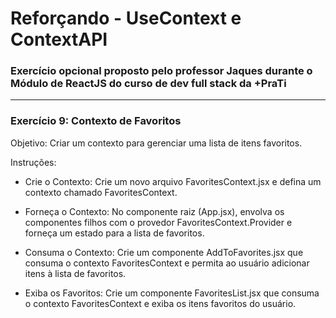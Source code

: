 <h1>Reforçando - UseContext e ContextAPI</h1>

### Exercício opcional proposto pelo professor Jaques durante o Módulo de ReactJS do curso de dev full stack da +PraTi

<hr/>

### Exercício 9: Contexto de Favoritos


Objetivo: Criar um contexto para gerenciar uma lista de itens favoritos.


Instruções:


- Crie o Contexto: Crie um novo arquivo FavoritesContext.jsx e defina um contexto chamado FavoritesContext.
- Forneça o Contexto: No componente raiz (App.jsx), envolva os componentes filhos com o provedor FavoritesContext.Provider e forneça um estado para a lista de favoritos.
- Consuma o Contexto: Crie um componente AddToFavorites.jsx que consuma o contexto FavoritesContext e permita ao usuário adicionar itens à lista de favoritos.

- Exiba os Favoritos: Crie um componente FavoritesList.jsx que consuma o contexto FavoritesContext e exiba os itens favoritos do usuário.